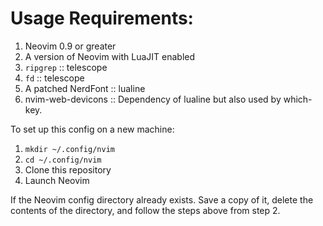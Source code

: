 # Usage Requirements:
1. Neovim 0.9 or greater
2. A version of Neovim with LuaJIT enabled
3. `ripgrep` :: telescope
4. `fd` :: telescope
5. A patched NerdFont :: lualine
6. nvim-web-devicons :: Dependency of lualine but also used by
   which-key.

To set up this config on a new machine:
1. `mkdir ~/.config/nvim`
2. `cd ~/.config/nvim`
3. Clone this repository
4. Launch Neovim

If the Neovim config directory already exists. Save a copy of it, delete the
contents of the directory, and follow the steps above from step 2.

